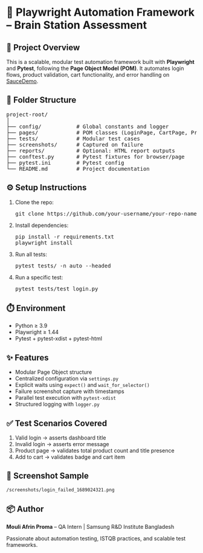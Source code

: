 <h1>🧪 Playwright Automation Framework – Brain Station Assessment</h1>

<h2>🚀 Project Overview</h2>
<p>
This is a scalable, modular test automation framework built with <strong>Playwright</strong> and <strong>Pytest</strong>, following the <strong>Page Object Model (POM)</strong>. It automates login flows, product validation, cart functionality, and error handling on <a href="https://www.saucedemo.com" target="_blank">SauceDemo</a>.
</p>

<h2>📁 Folder Structure</h2>
<pre>
project-root/
│
├── config/           # Global constants and logger
├── pages/            # POM classes (LoginPage, CartPage, ProductPage)
├── tests/            # Modular test cases
├── screenshots/      # Captured on failure
├── reports/          # Optional: HTML report outputs
├── conftest.py       # Pytest fixtures for browser/page
├── pytest.ini        # Pytest config
└── README.md         # Project documentation
</pre>

<h2>⚙️ Setup Instructions</h2>
<ol>
  <li>Clone the repo:
    <pre>git clone https://github.com/your-username/your-repo-name.git</pre>
  </li>
  <li>Install dependencies:
    <pre>pip install -r requirements.txt<br>playwright install</pre>
  </li>
  <li>Run all tests:
    <pre>pytest tests/ -n auto --headed</pre>
  </li>
  <li>Run a specific test:
    <pre>pytest tests/test_login.py</pre>
  </li>
</ol>

<h2>⏱️ Environment</h2>
<ul>
  <li>Python ≥ 3.9</li>
  <li>Playwright ≥ 1.44</li>
  <li>Pytest + pytest-xdist + pytest-html</li>
</ul>

<h2>✨ Features</h2>
<ul>
  <li>Modular Page Object structure</li>
  <li>Centralized configuration via <code>settings.py</code></li>
  <li>Explicit waits using <code>expect()</code> and <code>wait_for_selector()</code></li>
  <li>Failure screenshot capture with timestamps</li>
  <li>Parallel test execution with <code>pytest-xdist</code></li>
  <li>Structured logging with <code>logger.py</code></li>
</ul>

<h2>✅ Test Scenarios Covered</h2>
<ol>
  <li>Valid login → asserts dashboard title</li>
  <li>Invalid login → asserts error message</li>
  <li>Product page → validates total product count and title presence</li>
  <li>Add to cart → validates badge and cart item</li>
</ol>

<h2>📸 Screenshot Sample</h2>
<p><code>/screenshots/login_failed_1689024321.png</code></p>

<h2>📦 Author</h2>
<p><strong>Mouli Afrin Proma</strong> – QA Intern | Samsung R&D Institute Bangladesh</p>
<p>Passionate about automation testing, ISTQB practices, and scalable test frameworks.</p>
